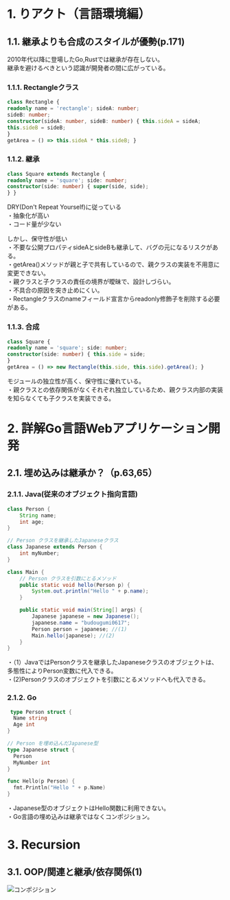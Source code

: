 # 1. りアクト（言語環境編）
## 1.1. 継承よりも合成のスタイルが優勢(p.171)
2010年代以降に登場したGo,Rustでは継承が存在しない。  
継承を避けるべきという認識が開発者の間に広がっている。  
### 1.1.1. Rectangleクラス
```ts
class Rectangle {
readonly name = 'rectangle'; sideA: number;
sideB: number;
constructor(sideA: number, sideB: number) { this.sideA = sideA;
this.sideB = sideB;
}
getArea = () => this.sideA * this.sideB; }
```


### 1.1.2. 継承
```ts
class Square extends Rectangle {
readonly name = 'square'; side: number;
constructor(side: number) { super(side, side);
} }
```

DRY(Don't Repeat Yourself)に従っている  
・抽象化が高い  
・コード量が少ない  

しかし、保守性が低い  
・不要な公開プロパティsideAとsideBも継承して、バグの元になるリスクがある。  
・getArea()メソッドが親と子で共有しているので、親クラスの実装を不用意に変更できない。  
・親クラスと子クラスの責任の境界が曖昧で、設計しづらい。  
・不具合の原因を突き止めにくい。  
・Rectangleクラスのnameフィールド宣言からreadonly修飾子を削除する必要がある。  

### 1.1.3. 合成
```ts
class Square {
readonly name = 'square'; side: number;
constructor(side: number) { this.side = side;
}
getArea = () => new Rectangle(this.side, this.side).getArea(); }
```

モジュールの独立性が高く、保守性に優れている。  
・親クラスとの依存関係がなくそれぞれ独立しているため、親クラス内部の実装を知らなくても子クラスを実装できる。  

# 2. 詳解Go言語Webアプリケーション開発
## 2.1. 埋め込みは継承か？（p.63,65）
### 2.1.1. Java(従来のオブジェクト指向言語)
```java
class Person {
    String name;
    int age;
}

// Person クラスを継承したJapaneseクラス
class Japanese extends Person {
    int myNumber;
}

class Main {
    // Person クラスを引数にとるメソッド
    public static void hello(Person p) {
        System.out.println("Hello " + p.name);
    }

    public static void main(String[] args) {
        Japanese japanese = new Japanese();
        japanese.name = "budougumi0617";
        Person person = japanese; //(1)
        Main.hello(japanese); //(2)
    }
}
```

・（1）JavaではPersonクラスを継承したJapaneseクラスのオブジェクトは、多態性によりPerson変数に代入できる。  
・(2)Personクラスのオブジェクトを引数にとるメソッドへも代入できる。  

### 2.1.2. Go

```go
 type Person struct {
  Name string
  Age int
}

// Person を埋め込んだJapanese型
type Japanese struct {
  Person
  MyNumber int
}

func Hello(p Person) {
  fmt.Println("Hello " + p.Name)
}
```

・Japanese型のオブジェクトはHello関数に利用できない。  
・Go言語の埋め込みは継承ではなくコンポジション。  

# 3. Recursion
## 3.1. OOP/関連と継承/依存関係(1)
![コンポジション](dependency.pn)  

